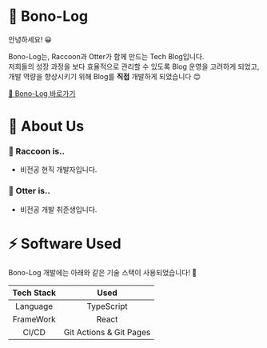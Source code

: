 # 🐾 Bono-Log

안녕하세요! 😀

Bono-Log는, Raccoon과 Otter가 함께 만드는 Tech Blog입니다. \
저희들의 성장 과정을 보다 효율적으로 관리할 수 있도록 Blog 운영을 고려하게 되었고, \
개발 역량을 향상시키기 위해 Blog를 **직접** 개발하게 되었습니다 😊

[🚀 Bono-Log 바로가기](https://bono-log.github.io/)


# 👬 About Us

### 🦝 Raccoon is..
- 비전공 현직 개발자입니다.

### 🦦 Otter is..
- 비전공 개발 취준생입니다.


# ⚡ Software Used

Bono-Log 개발에는 아래와 같은 기술 스택이 사용되었습니다! 💪

| Tech Stack | Used |
| :----: | :----: |
| Language | TypeScript |
| FrameWork | React |
| CI/CD | Git Actions & Git Pages |
